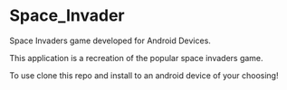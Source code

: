 # Space_Invader
Space Invaders game developed for Android Devices.

This application is a recreation of the popular space invaders game. 

To use clone this repo and install to an android device of your choosing!
